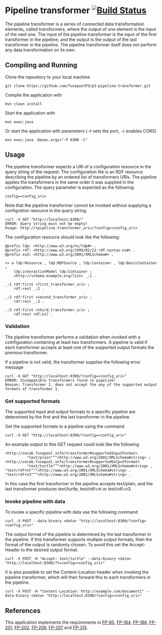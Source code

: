 # Pipeline transformer [![Build Status](https://travis-ci.org/fusepoolP3/p3-pipeline-transformer.svg)](https://travis-ci.org/fusepoolP3/p3-pipeline-transformer)
The pipeline transformer is a series of connected data transformation elements, called transformers, where the output of one element is the input of the next one. The input of the pipeline transformer is the input of the first transformer in the pipeline, and the output is the output of the last transformer in the pipeline. The pipeline transformer itself does not perform any data transformation on its own.

## Compiling and Running

Clone the repository to your local machine

    git clone https://github.com/fusepoolP3/p3-pipeline-transformer.git

Compile the application with

    mvn clean install

Start the application with

    mvn exec:java

Or start the application with parameters (`-P` sets the port, `-C` enables CORS)

    mvn exec:java -Dexec.args="-P 8300 -C"

## Usage

The pipeline transformer expects a URI of a configuration resource in the query string of the request. The configuration file is an RDF resource describing the pipeline by an ordered list of transformers URIs. The pipeline applies the transformers in the same order it was supplied in the configuration. The query parameter is expected as the following:

    config=<config_uri>

Note that the pipeline transformer cannot be invoked without supplying a configration resource in the query string.

    curl -X GET "http://localhost:8300/"
    ERROR: Query string must not be empty!
    Usage: http://<pipeline_transformer_uri>/?config=<config_uri>
    
The configuration resource should look like the following:

    @prefix ldp: <http://www.w3.org/ns/ldp#> .
    @prefix rdf: <http://www.w3.org/1999/02/22-rdf-syntax-ns#> .
    @prefix xsd: <http://www.w3.org/2001/XMLSchema#> .
    
    <> a ldp:Resource , ldp:RDFSource , ldp:Container , ldp:BasicContainer ;
        ldp:interactionModel ldp:Container ;
        <http://schema.example.org/list> _:1 .
    
    _:1 rdf:first <first_transformer_uri> ;
        rdf:rest _:2 .
    
    _:2 rdf:first <second_transformer_uri> ;
        rdf:rest _:3 .
    	
    _:3 rdf:first <third_transformer_uri> ;
        rdf:rest rdf:nil .

### Validation

The pipeline transformer performs a validation when invoked with a coinfiguration containing at least two transformers. A pipeline is valid if each transformer accepts at least one of the supported output formats the previous transformer.

If a pipeline is not valid, the transformer supplies the following error message

    curl -X GET "http://localhost:8300/?config=<config_uri>"
    ERROR: Incompatible transformers found in pipeline!
    Reason: Transformer 2. does not accept the any of the supported output formats of transformer 1.

### Get supported formats

The supported input and output formats to a specific pipeline are determined by the first and the last transformer in the pipeline.

Get the supported formats to a pipeline using the command

    curl -X GET "http://localhost:8300/?config=<config_uri>"

An example output to this GET request could look like the following

    <http://vocab.fusepool.info/transformer#supportedInputFormat>
              "text/plain"^^<http://www.w3.org/2001/XMLSchema#string> ;
    <http://vocab.fusepool.info/transformer#supportedOutputFormat>
              "text/turtle"^^<http://www.w3.org/2001/XMLSchema#string> ,  "text/rdf+nt"^^<http://www.w3.org/2001/XMLSchema#string> , "text/rdf+n3"^^<http://www.w3.org/2001/XMLSchema#string> .

In this case the first transformer in the pipeline accepts text/plain, and the last transformer produces text/turtle, text/rdf+nt or text/rdf+n3.

### Invoke pipeline with data

To invoke a specific pipeline with data use the following command

    curl -X POST --data-binary <data> "http://localhost:8300/?config=<config_uri>"

The output format of the pipeline is determined by the last transformer in the pipeline. If this transformer supports multiple output formats, then the format of the output is randomly chosen. To avoid this set the Accept-Header to the desired output format.

    curl -X POST -H "Accept: text/turtle" --data-binary <data> "http://localhost:8300/?t=config=<config_uri>"

It is also possible to set the Content-Location header when invoking the pipeline transformer, which will then forward this to each transformers in the pipeline.

    curl -X POST -H "Content-Location: http://example.com/document1" --data-binary <data> "http://localhost:8300/?config=<config_uri>"

## References
This application implements the requirements in [FP-85](https://fusepool.atlassian.net/browse/FP-85), [FP-184](https://fusepool.atlassian.net/browse/FP-184), [FP-186](https://fusepool.atlassian.net/browse/FP-186), [FP-201](https://fusepool.atlassian.net/browse/FP-201), [FP-202](https://fusepool.atlassian.net/browse/FP-202), [FP-206](https://fusepool.atlassian.net/browse/FP-206), [FP-207](https://fusepool.atlassian.net/browse/FP-207) and [FP-315](https://fusepool.atlassian.net/browse/FP-315).
